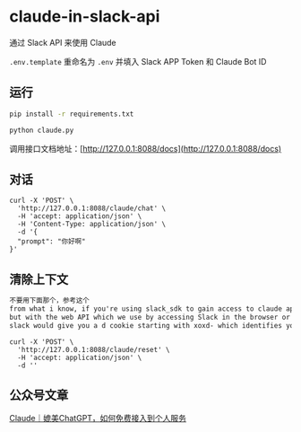 # claude-in-slack-api

通过 Slack API 来使用 Claude

`.env.template` 重命名为 `.env` 并填入 Slack APP Token 和 Claude Bot ID

## 运行

```bash
pip install -r requirements.txt

python claude.py
```

调用接口文档地址：[http://127.0.0.1:8088/docs](http://127.0.0.1:8088/docs)

## 对话

```curl
curl -X 'POST' \
  'http://127.0.0.1:8088/claude/chat' \
  -H 'accept: application/json' \
  -H 'Content-Type: application/json' \
  -d '{
  "prompt": "你好啊"
}'
```

## 清除上下文
```markdown
不要用下面那个，参考这个
from what i know, if you're using slack_sdk to gain access to claude app, there's a need to add scopes to your app and copy user token which starts with xoxp-.
but with the web API which we use by accessing Slack in the browser or slack app, there's no need to add scopes since it's just like using slack to chat with claude in the browser.
slack would give you a d cookie starting with xoxd- which identifies you, and a api-token starting with xoxc- with gives access to apps in slack, these things are managed automatically by slack once you login through your email.


```
```curl
curl -X 'POST' \
  'http://127.0.0.1:8088/claude/reset' \
  -H 'accept: application/json' \
  -d ''
```

## 公众号文章

[Claude｜媲美ChatGPT，如何免费接入到个人服务](https://mp.weixin.qq.com/s?__biz=Mzg4MjkzMzc1Mg==&mid=2247483961&idx=1&sn=c009f4ea28287daeaa4de17278c8228e&chksm=cf4e68aef839e1b8fe49110341e2a557e0b118fee82d490143656a12c7f85bdd4ef6f65ffd16&token=1094126126&lang=zh_CN#rd)
